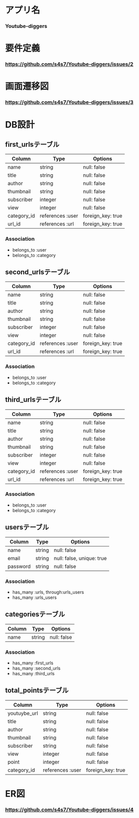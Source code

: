 # アプリ名

### Youtube-diggers


# 要件定義

### https://github.com/s4s7/Youtube-diggers/issues/2


# 画面遷移図

### https://github.com/s4s7/Youtube-diggers/issues/3


# DB設計


## first_urlsテーブル
|Column|Type|Options|
|------|----|-------|
|name|string|null: false|
|title|string|null: false|
|author|string|null: false|
|thumbnail|string|null: false|
|subscriber|integer|null: false|
|view|integer|null: false|
|category_id|references :user|foreign_key: true|
|url_id|references :url|foreign_key: true|

### Association
- belongs_to :user
- belongs_to :category


## second_urlsテーブル
|Column|Type|Options|
|------|----|-------|
|name|string|null: false|
|title|string|null: false|
|author|string|null: false|
|thumbnail|string|null: false|
|subscriber|integer|null: false|
|view|integer|null: false|
|category_id|references :user|foreign_key: true|
|url_id|references :url|foreign_key: true|

### Association
- belongs_to :user
- belongs_to :category


## third_urlsテーブル
|Column|Type|Options|
|------|----|-------|
|name|string|null: false|
|title|string|null: false|
|author|string|null: false|
|thumbnail|string|null: false|
|subscriber|integer|null: false|
|view|integer|null: false|
|category_id|references :user|foreign_key: true|
|url_id|references :url|foreign_key: true|

### Association
- belongs_to :user
- belongs_to :category

## usersテーブル
|Column|Type|Options|
|------|----|-------|
|name|string|null: false|
|email|string|null: false, unique: true|
|password|string|null: false|

### Association
- has_many :urls, through:urls_users
- has_many :urls_users


## categoriesテーブル
|Column|Type|Options|
|------|----|-------|
|name|string|null: false|

### Association
- has_many :first_urls
- has_many :second_urls
- has_many :third_urls


## total_pointsテーブル
|Column|Type|Options|
|------|----|-------|
|youtuybe_url|string|null: false|
|title|string|null: false|
|author|string|null: false|
|thumbnail|string|null: false|
|subscriber|string|null: false|
|view|integer|null: false|
|point|integer|null: false|
|category_id|references :user|foreign_key: true|


# ER図

### https://github.com/s4s7/Youtube-diggers/issues/4
